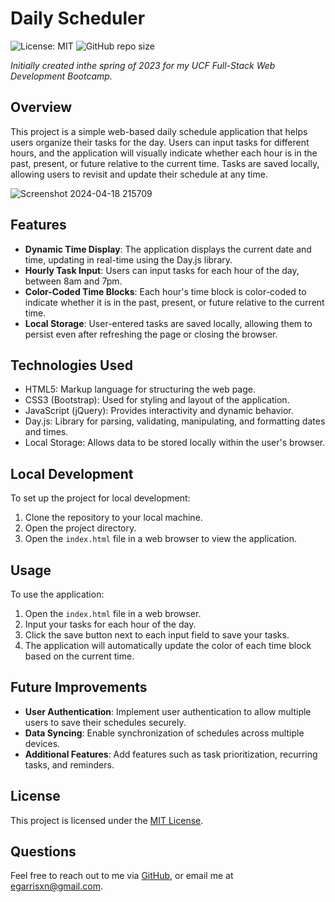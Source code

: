 # Daily Scheduler

![License: MIT](https://img.shields.io/badge/License-MIT-yellow.svg)  ![GitHub repo size](https://img.shields.io/github/repo-size/egarrisxn/daily-scheduler)

_Initially created inthe spring of 2023 for my UCF Full-Stack Web Development Bootcamp._

## Overview

This project is a simple web-based daily schedule application that helps users organize their tasks for the day. Users can input tasks for different hours, and the application will visually indicate whether each hour is in the past, present, or future relative to the current time. Tasks are saved locally, allowing users to revisit and update their schedule at any time.

![Screenshot 2024-04-18 215709](https://github.com/EGARRISXN/daily-scheduler/assets/126130230/d8cf5480-2401-4c36-8a48-3335b6dd09e4)

## Features

- **Dynamic Time Display**: The application displays the current date and time, updating in real-time using the Day.js library.
- **Hourly Task Input**: Users can input tasks for each hour of the day, between 8am and 7pm.
- **Color-Coded Time Blocks**: Each hour's time block is color-coded to indicate whether it is in the past, present, or future relative to the current time.
- **Local Storage**: User-entered tasks are saved locally, allowing them to persist even after refreshing the page or closing the browser.

## Technologies Used

- HTML5: Markup language for structuring the web page.
- CSS3 (Bootstrap): Used for styling and layout of the application.
- JavaScript (jQuery): Provides interactivity and dynamic behavior.
- Day.js: Library for parsing, validating, manipulating, and formatting dates and times.
- Local Storage: Allows data to be stored locally within the user's browser.

## Local Development

To set up the project for local development:

1. Clone the repository to your local machine.
2. Open the project directory.
3. Open the `index.html` file in a web browser to view the application.

## Usage

To use the application:

1. Open the `index.html` file in a web browser.
2. Input your tasks for each hour of the day.
3. Click the save button next to each input field to save your tasks.
4. The application will automatically update the color of each time block based on the current time.

## Future Improvements

- **User Authentication**: Implement user authentication to allow multiple users to save their schedules securely.
- **Data Syncing**: Enable synchronization of schedules across multiple devices.
- **Additional Features**: Add features such as task prioritization, recurring tasks, and reminders.

## License

This project is licensed under the [MIT License](LICENSE).

## Questions

Feel free to reach out to me via [GitHub](https://github.com/EGARRISXN), or email me at egarrisxn@gmail.com.
